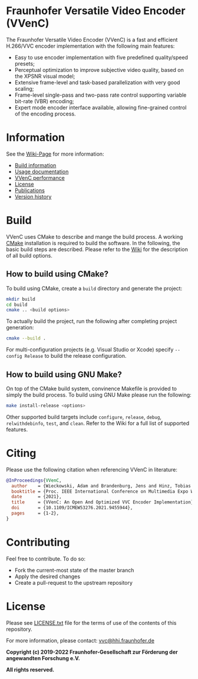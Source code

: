 # Fraunhofer Versatile Video Encoder (VVenC)

The Fraunhofer Versatile Video Encoder (VVenC) is a fast and efficient H.266/VVC encoder implementation with the following main features:
- Easy to use encoder implementation with five predefined quality/speed presets;
- Perceptual optimization to improve subjective video quality, based on the XPSNR visual model;
- Extensive frame-level and task-based parallelization with very good scaling;
- Frame-level single-pass and two-pass rate control supporting variable bit-rate (VBR) encoding;
- Expert mode encoder interface available, allowing fine-grained control of the encoding process.

# Information

See the [Wiki-Page](https://github.com/fraunhoferhhi/vvenc/wiki) for more information:

* [Build information](https://github.com/fraunhoferhhi/vvenc/wiki/Build)
* [Usage documentation](https://github.com/fraunhoferhhi/vvenc/wiki/Usage)
* [VVenC performance](https://github.com/fraunhoferhhi/vvenc/wiki/Encoder-Performance)
* [License](https://github.com/fraunhoferhhi/vvenc/wiki/License)
* [Publications](https://github.com/fraunhoferhhi/vvenc/wiki/Publications)
* [Version history](https://github.com/fraunhoferhhi/vvenc/wiki/Changelog)

# Build

VVenC uses CMake to describe and mange the build process. A working [CMake](http://www.cmake.org/) installation is required to build the software. In the following, the basic build steps are described. Please refer to the [Wiki](https://github.com/fraunhoferhhi/vvenc/wiki/Build) for the description of all build options.

## How to build using CMake?

To build using CMake, create a `build` directory and generate the project:

```sh
mkdir build
cd build
cmake .. <build options>
```

To actually build the project, run the following after completing project generation:

```sh
cmake --build .
```

For multi-configuration projects (e.g. Visual Studio or Xcode) specify `--config Release` to build the release configuration.

## How to build using GNU Make?

On top of the CMake build system, convinence Makefile is provided to simply the build process. To build using GNU Make please run the following:

```sh
make install-release <options>
```

Other supported build targets include `configure`, `release`, `debug`, `relwithdebinfo`, `test`,  and `clean`. Refer to the Wiki for a full list of supported features.

# Citing

Please use the following citation when referencing VVenC in literature:

```bibtex
@InProceedings{VVenC,
  author    = {Wieckowski, Adam and Brandenburg, Jens and Hinz, Tobias and Bartnik, Christian and George, Valeri and Hege, Gabriel and Helmrich, Christian and Henkel, Anastasia and Lehmann, Christian and Stoffers, Christian and Zupancic, Ivan and Bross, Benjamin and Marpe, Detlev},
  booktitle = {Proc. IEEE International Conference on Multimedia Expo Workshops (ICMEW)},
  date      = {2021},
  title     = {VVenC: An Open And Optimized VVC Encoder Implementation},
  doi       = {10.1109/ICMEW53276.2021.9455944},
  pages     = {1-2},
}
```

# Contributing

Feel free to contribute. To do so:

* Fork the current-most state of the master branch
* Apply the desired changes
* Create a pull-request to the upstream repository

# License

Please see [LICENSE.txt](./LICENSE.txt) file for the terms of use of the contents of this repository.

For more information, please contact: vvc@hhi.fraunhofer.de

**Copyright (c) 2019-2022 Fraunhofer-Gesellschaft zur Förderung der angewandten Forschung e.V.**

**All rights reserved.**
